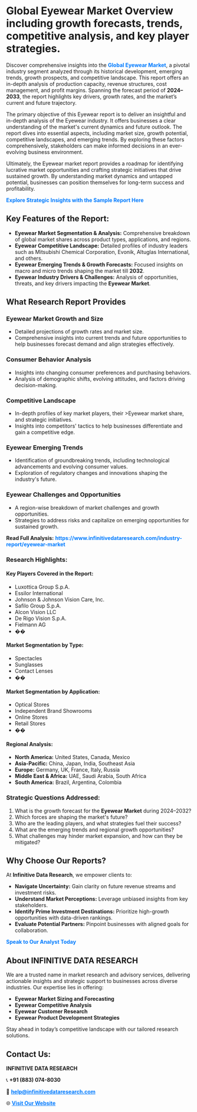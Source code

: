 <h1>Global Eyewear Market Overview including growth forecasts, trends, competitive analysis, and key player strategies.</h1>
<p>
Discover comprehensive insights into the 
<a href="https://www.infinitivedataresearch.com/industry-report/eyewear-market" rel="dofollow" style="color: #007BFF; text-decoration: none;"><strong>Global Eyewear Market</strong></a>, a pivotal industry segment analyzed through its historical development, emerging trends, growth prospects, and competitive landscape. This report offers an in-depth analysis of production capacity, revenue structures, cost management, and profit margins. Spanning the forecast period of <strong>2024–2033</strong>, the report highlights key drivers, growth rates, and the market’s current and future trajectory.
</p>
<p>
The primary objective of this Eyewear report is to deliver an insightful and in-depth analysis of the Eyewear industry. It offers businesses a clear understanding of the market's current dynamics and future outlook. The report dives into essential aspects, including market size, growth potential, competitive landscapes, and emerging trends. By exploring these factors comprehensively, stakeholders can make informed decisions in an ever-evolving business environment.
</p>
<p>
Ultimately, the Eyewear market report provides a roadmap for identifying lucrative market opportunities and crafting strategic initiatives that drive sustained growth. By understanding market dynamics and untapped potential, businesses can position themselves for long-term success and profitability.
</p>
<p>
<a href="https://www.infinitivedataresearch.com/request-sample/reportId=109165" style="color: #007BFF; text-decoration: none;"><strong>Explore Strategic Insights with the Sample Report Here</strong></a>
</p>

<h2>Key Features of the Report:</h2>
<ul>
<li><strong>Eyewear Market Segmentation & Analysis:</strong> Comprehensive breakdown of global market shares across product types, applications, and regions.</li>
<li><strong>Eyewear Competitive Landscape:</strong> Detailed profiles of industry leaders such as Mitsubishi Chemical Corporation, Evonik, Altuglas International, and others.</li>
<li><strong>Eyewear Emerging Trends & Growth Forecasts:</strong> Focused insights on macro and micro trends shaping the market till <strong>2032</strong>.</li>
<li><strong>Eyewear Industry Drivers & Challenges:</strong> Analysis of opportunities, threats, and key drivers impacting the <strong>Eyewear Market</strong>.</li>
</ul>

<h2>What Research Report Provides</h2>
<h3>Eyewear Market Growth and Size</h3>
<ul>
<li>Detailed projections of growth rates and market size.</li>
<li>Comprehensive insights into current trends and future opportunities to help businesses forecast demand and align strategies effectively.</li>
</ul>

<h3>Consumer Behavior Analysis</h3>
<ul>
<li>Insights into changing consumer preferences and purchasing behaviors.</li>
<li>Analysis of demographic shifts, evolving attitudes, and factors driving decision-making.</li>
</ul>

<h3>Competitive Landscape</h3>
<ul>
<li>In-depth profiles of key market players, their >Eyewear market share, and strategic initiatives.</li>
<li>Insights into competitors' tactics to help businesses differentiate and gain a competitive edge.</li>
</ul>

<h3>Eyewear Emerging Trends</h3>
<ul>
<li>Identification of groundbreaking trends, including technological advancements and evolving consumer values.</li>
<li>Exploration of regulatory changes and innovations shaping the industry's future.</li>
</ul>

<h3>Eyewear Challenges and Opportunities</h3>
<ul>
<li>A region-wise breakdown of market challenges and growth opportunities.</li>
<li>Strategies to address risks and capitalize on emerging opportunities for sustained growth.</li>
</ul>
<p><strong>Read Full Analysis:</strong> <a href="https://www.infinitivedataresearch.com/industry-report/eyewear-market" rel="dofollow" style="color: #007BFF; text-decoration: none;"><strong>https://www.infinitivedataresearch.com/industry-report/eyewear-market</strong></a></p>
<h3>Research Highlights:</h3>
<h4>Key Players Covered in the Report:</h4>
<ul><li>Luxottica Group S.p.A.</li><li>Essilor International</li><li>Johnson &amp; Johnson Vision Care, Inc.</li><li>Safilo Group S.p.A.</li><li>Alcon Vision LLC</li><li>De Rigo Vision S.p.A.</li><li>Fielmann AG</li><li>��</li></ul>
<h4>Market Segmentation by Type:</h4>
<ul><li>Spectacles</li><li>Sunglasses</li><li>Contact Lenses</li><li>��</li></ul>
<h4>Market Segmentation by Application:</h4>
<ul><li>Optical Stores</li><li>Independent Brand Showrooms</li><li>Online Stores</li><li>Retail Stores</li><li>��</li></ul>

<h4>Regional Analysis:</h4>
<ul>
<li><strong>North America:</strong> United States, Canada, Mexico</li>
<li><strong>Asia-Pacific:</strong> China, Japan, India, Southeast Asia</li>
<li><strong>Europe:</strong> Germany, UK, France, Italy, Russia</li>
<li><strong>Middle East & Africa:</strong> UAE, Saudi Arabia, South Africa</li>
<li><strong>South America:</strong> Brazil, Argentina, Colombia</li>
</ul>

<h3>Strategic Questions Addressed:</h3>
<ol>
<li>What is the growth forecast for the <strong>Eyewear Market</strong> during 2024–2032?</li>
<li>Which forces are shaping the market's future?</li>
<li>Who are the leading players, and what strategies fuel their success?</li>
<li>What are the emerging trends and regional growth opportunities?</li>
<li>What challenges may hinder market expansion, and how can they be mitigated?</li>
</ol>

<h2>Why Choose Our Reports?</h2>
<p>At <strong>Infinitive Data Research</strong>, we empower clients to:</p>
<ul>
<li><strong>Navigate Uncertainty:</strong> Gain clarity on future revenue streams and investment risks.</li>
<li><strong>Understand Market Perceptions:</strong> Leverage unbiased insights from key stakeholders.</li>
<li><strong>Identify Prime Investment Destinations:</strong> Prioritize high-growth opportunities with data-driven rankings.</li>
<li><strong>Evaluate Potential Partners:</strong> Pinpoint businesses with aligned goals for collaboration.</li>
</ul>
<p><a href="https://www.infinitivedataresearch.com/industry-report/eyewear-market" rel="dofollow" style="color: #007BFF; text-decoration: none;"><strong>Speak to Our Analyst Today</strong></a></p>

<h2>About INFINITIVE DATA RESEARCH</h2>
<p>We are a trusted name in market research and advisory services, delivering actionable insights and strategic support to businesses across diverse industries. Our expertise lies in offering:</p>
<ul>
<li><strong>Eyewear Market Sizing and Forecasting</strong></li>
<li><strong>Eyewear Competitive Analysis</strong></li>
<li><strong>Eyewear Customer Research</strong></li>
<li><strong>Eyewear Product Development Strategies</strong></li>
</ul>
<p>Stay ahead in today’s competitive landscape with our tailored research solutions.</p>

<h2>Contact Us:</h2>
<p><strong>INFINITIVE DATA RESEARCH</strong></p>
<p>📞 <strong>+91 (883) 074-8030</strong></p>
<p>📧 <strong><a href="mailto:help@infinitivedataresearch.com" style="color: #007BFF;">help@infinitivedataresearch.com</a></strong></p>
<p>🌐 <strong><a href="https://www.infinitivedataresearch.com" rel="dofollow" style="color: #007BFF;">Visit Our Website</a></strong></p>